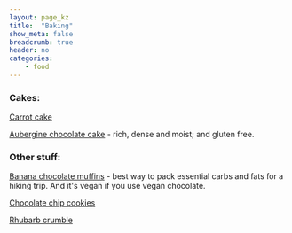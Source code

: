 ```yaml
---
layout: page_kz
title:  "Baking"
show_meta: false
breadcrumb: true
header: no
categories:
    - food
---
```


### Cakes:

[Carrot cake]({{site.url}}{{site.baseurl}}/food/carrot-cake/)

[Aubergine chocolate cake]({{site.url}}{{site.baseurl}}/food/aubergine-chocolate-cake/) - rich, dense and moist; and gluten free.


### Other stuff:

[Banana chocolate muffins]({{site.url}}{{site.baseurl}}/food/bcm/) - best way to pack essential carbs and fats for a hiking trip. And it's vegan if you use vegan chocolate.

[Chocolate chip cookies]({{site.url}}{{site.baseurl}}/food/cookies/)

[Rhubarb crumble]({{site.url}}{{site.baseurl}}/food/rhubarb-crumble/)  
